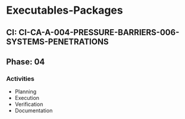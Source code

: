 # Executables-Packages

## CI: CI-CA-A-004-PRESSURE-BARRIERS-006-SYSTEMS-PENETRATIONS
## Phase: 04

### Activities
- Planning
- Execution
- Verification
- Documentation
